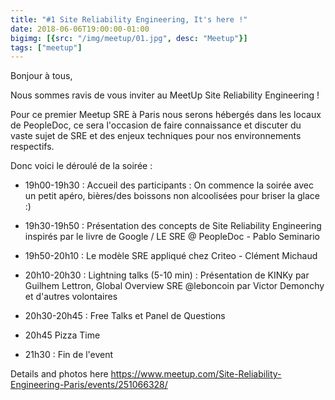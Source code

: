```yaml
---
title: "#1 Site Reliability Engineering, It's here !"
date: 2018-06-06T19:00:00-01:00
bigimg: [{src: "/img/meetup/01.jpg", desc: "Meetup"}]
tags: ["meetup"]
---
```


Bonjour à tous,

Nous sommes ravis de vous inviter au MeetUp Site Reliability Engineering !

Pour ce premier Meetup SRE à Paris nous serons hébergés dans les locaux de PeopleDoc, ce sera l'occasion de faire connaissance et discuter du vaste sujet de SRE et des enjeux techniques pour nos environnements respectifs.

Donc voici le déroulé de la soirée :

* 19h00-19h30 : Accueil des participants : On commence la soirée avec un petit apéro, bières/des boissons non alcoolisées pour briser la glace :)

* 19h30-19h50 : Présentation des concepts de Site Reliability Engineering inspirés par le livre de Google / LE SRE @ PeopleDoc - Pablo Seminario
* 19h50-20h10 : Le modèle SRE appliqué chez Criteo - Clément Michaud
* 20h10-20h30 : Lightning talks (5-10 min) : Présentation de KINKy par Guilhem Lettron, Global Overview SRE @leboncoin par Victor Demonchy et d'autres volontaires

* 20h30-20h45 : Free Talks et Panel de Questions
* 20h45 Pizza Time
* 21h30 : Fin de l'event

Details and photos here https://www.meetup.com/Site-Reliability-Engineering-Paris/events/251066328/
